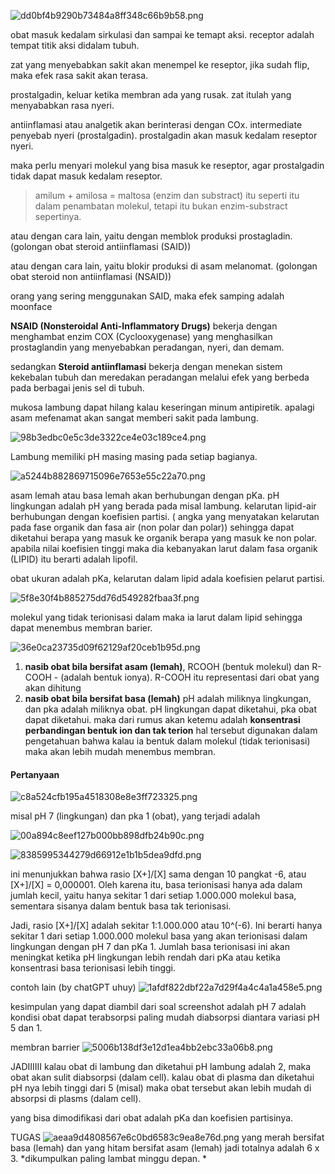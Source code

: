 ![dd0bf4b9290b73484a8ff348c66b9b58.png](../../../../_resources/dd0bf4b9290b73484a8ff348c66b9b58.png)

obat masuk kedalam sirkulasi dan sampai ke temapt aksi. receptor adalah tempat titik aksi didalam tubuh. 

zat yang menyebabkan sakit akan menempel ke reseptor, jika sudah flip, maka efek rasa sakit akan terasa. 

prostalgadin, keluar ketika membran ada yang rusak. zat itulah yang menyababkan rasa nyeri. 

antiinflamasi atau analgetik akan berinterasi dengan COx. intermediate penyebab nyeri (prostalgadin). prostalgadin akan masuk kedalam reseptor nyeri. 

maka perlu menyari molekul yang bisa masuk ke reseptor, agar prostalgadin tidak dapat masuk kedalam reseptor. 

>amilum + amilosa = maltosa
(enzim dan substract) itu seperti itu dalam penambatan molekul, tetapi itu bukan enzim-substract sepertinya. 

atau dengan cara lain, yaitu dengan memblok produksi prostagladin. (golongan obat steroid antiinflamasi (SAID))

atau dengan cara lain, yaitu blokir produksi di asam melanomat. (golongan obat steroid non antiinflamasi (NSAID))

orang yang sering menggunakan SAID, maka efek samping adalah moonface

**NSAID (Nonsteroidal Anti-Inflammatory Drugs)** bekerja dengan menghambat enzim COX (Cyclooxygenase) yang menghasilkan prostaglandin yang menyebabkan peradangan, nyeri, dan demam.

sedangkan
**Steroid antiinflamasi** bekerja dengan menekan sistem kekebalan tubuh dan meredakan peradangan melalui efek yang berbeda pada berbagai jenis sel di tubuh.

mukosa lambung dapat hilang kalau keseringan minum antipiretik. apalagi asam mefenamat akan sangat memberi sakit pada lambung. 

![98b3edbc0e5c3de3322ce4e03c189ce4.png](../../../../_resources/98b3edbc0e5c3de3322ce4e03c189ce4.png)

Lambung memiliki pH masing masing pada setiap bagianya. 

![a5244b882869715096e7653e55c22a70.png](../../../../_resources/a5244b882869715096e7653e55c22a70.png)

asam lemah atau basa lemah akan berhubungan dengan pKa. pH lingkungan adalah pH yang berada pada misal lambung. kelarutan lipid-air berhubungan dengan koefisien partisi. ( angka yang menyatakan kelarutan pada fase organik dan fasa air (non polar dan polar)) sehingga dapat diketahui berapa yang masuk ke organik berapa yang masuk ke non polar. apabila nilai koefisien tinggi maka dia kebanyakan larut dalam fasa organik (LIPID) itu berarti adalah lipofil. 

obat ukuran adalah pKa, kelarutan dalam lipid adala koefisien pelarut partisi. 

![5f8e30f4b885275dd76d549282fbaa3f.png](../../../../_resources/5f8e30f4b885275dd76d549282fbaa3f.png)

molekul yang tidak terionisasi dalam maka ia larut dalam lipid sehingga dapat menembus membran barier. 

![36e0ca23735d09f62129af20ceb1b95d.png](../../../../_resources/36e0ca23735d09f62129af20ceb1b95d.png)

1. **nasib obat bila bersifat asam (lemah)**, RCOOH (bentuk molekul) dan R-COOH - (adalah bentuk ionya). R-COOH itu representasi dari obat yang akan dihitung
2.   **nasib obat bila bersifat basa (lemah)** pH adalah miliknya lingkungan, dan pka adalah miliknya obat. pH lingkungan dapat diketahui, pka obat dapat diketahui. maka dari rumus akan ketemu adalah **konsentrasi perbandingan bentuk ion dan tak terion**
hal tersebut digunakan dalam pengetahuan bahwa kalau ia bentuk dalam molekul (tidak terionisasi) maka akan lebih mudah menembus membran. 

#### Pertanyaan
![c8a524cfb195a4518308e8e3ff723325.png](../../../../_resources/c8a524cfb195a4518308e8e3ff723325.png)

misal pH 7 (lingkungan) dan pka 1 (obat), yang terjadi adalah 

![00a894c8eef127b000bb898dfb24b90c.png](../../../../_resources/00a894c8eef127b000bb898dfb24b90c.png)

![8385995344279d66912e1b1b5dea9dfd.png](../../../../_resources/8385995344279d66912e1b1b5dea9dfd.png)

ini menunjukkan bahwa rasio [X+]/[X] sama dengan 10 pangkat -6, atau [X+]/[X] = 0,000001. Oleh karena itu, basa terionisasi hanya ada dalam jumlah kecil, yaitu hanya sekitar 1 dari setiap 1.000.000 molekul basa, sementara sisanya dalam bentuk basa tak terionisasi.

Jadi, rasio [X+]/[X] adalah sekitar 1:1.000.000 atau 10^(-6). Ini berarti hanya sekitar 1 dari setiap 1.000.000 molekul basa yang akan terionisasi dalam lingkungan dengan pH 7 dan pKa 1. Jumlah basa terionisasi ini akan meningkat ketika pH lingkungan lebih rendah dari pKa atau ketika konsentrasi basa terionisasi lebih tinggi.

contoh lain (by chatGPT uhuy)
![1afdf822dbf22a7d29f4a4c4a1a458e5.png](../../../../_resources/1afdf822dbf22a7d29f4a4c4a1a458e5.png)

kesimpulan yang dapat diambil dari soal screenshot adalah pH 7 adalah kondisi obat dapat terabsorpsi paling mudah diabsorpsi diantara variasi pH 5 dan 1. 

membran barrier
![5006b138df3e12d1ea4bb2ebc33a06b8.png](../../../../_resources/5006b138df3e12d1ea4bb2ebc33a06b8.png)

JADIIIIII
kalau obat di lambung dan diketahui pH lambung adalah 2, maka obat akan sulit diabsorpsi (dalam cell).
kalau obat di plasma dan diketahui pH nya lebih tinggi dari 5 (misal) maka obat tersebut akan lebih mudah di absorpsi di plasms (dalam cell).

yang bisa dimodifikasi dari obat adalah pKa dan koefisien partisinya. 

TUGAS
![aeaa9d4808567e6c0bd6583c9ea8e76d.png](../../../../_resources/aeaa9d4808567e6c0bd6583c9ea8e76d.png)
yang merah bersifat basa (lemah) dan yang hitam bersifat asam (lemah)
jadi totalnya adalah 6 x 3. 
*dikumpulkan paling lambat minggu depan. *